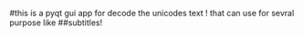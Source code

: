 #this is a pyqt gui app for decode the unicodes text ! that can use for sevral purpose like ##subtitles! 
